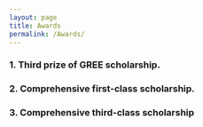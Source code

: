 ```yaml
---
layout: page
title: Awards
permalink: /Awards/
---
```




### 1.  Third prize of GREE scholarship.



### 2.	Comprehensive first-class scholarship.


### 3.	Comprehensive third-class scholarship



